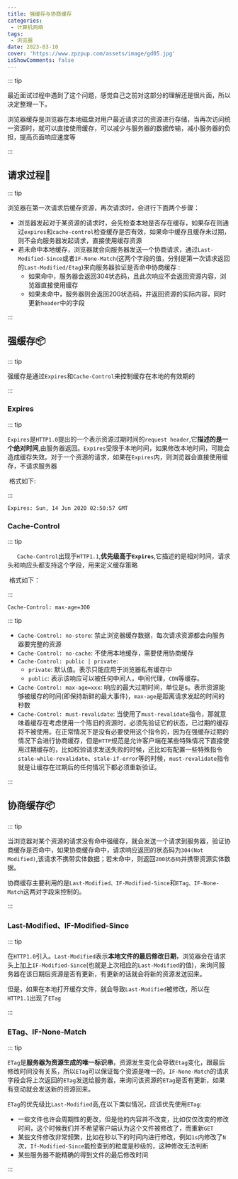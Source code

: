 ```yaml
---
title: 强缓存与协商缓存
categories: 
 - 计算机网络
tags:
 - 浏览器
date: 2023-03-10
cover: 'https://www.zpzpup.com/assets/image/gd05.jpg'
isShowComments: false
---
```


::: tip

最近面试过程中遇到了这个问题，感觉自己之前对这部分的理解还是很片面，所以决定整理一下。

浏览器缓存是浏览器在本地磁盘对用户最近请求过的资源进行存储，当再次访问统一资源时，就可以直接使用缓存，可以减少与服务器的数据传输，减小服务器的负担，提高页面响应速度等

:::

## 请求过程:link:

::: tip

浏览器在第一次请求后缓存资源，再次请求时，会进行下面两个步骤：

* 浏览器发起对于某资源的请求时，会先检查本地是否存在缓存，如果存在则通过`expires`和`cache-control`检查缓存是否有效，如果命中缓存且缓存未过期，则不会向服务器发起请求，直接使用缓存资源
* 若未命中本地缓存，浏览器就会向服务器发送一个协商请求，通过`Last-Modified-Since`或者`IF-None-Match`(这两个字段的值，分别是第一次请求返回的`Last-Modified/Etag`)来向服务器验证是否命中协商缓存 : 
  * 如果命中，服务器会返回304状态码，且此次响应不会返回资源内容，浏览器直接使用缓存
  * 如果未命中，服务器则会返回200状态码，并返回资源的实际内容，同时更新`header`中的字段

:::

## 强缓存:package:

::: tip

​	强缓存是通过`Expires`和`Cache-Control`来控制缓存在本地的有效期的

:::

### Expires

::: tip

​	`Expires`是`HTTP1.0`提出的一个表示资源过期时间的`request header`,它**描述的是一个绝对时间**,由服务器返回。`Expires`受限于本地时间，如果修改本地时间，可能会造成缓存失效。对于一个资源的请求，如果在`Expires`内，则浏览器会直接使用缓存，不请求服务器

​	格式如下:

:::

```http
Expires: Sun, 14 Jun 2020 02:50:57 GMT
```

### Cache-Control

::: tip

`	Cache-Control`出现于`HTTP1.1`,**优先级高于`Expires`**,它描述的是相对时间，请求头和响应头都支持这个字段，用来定义缓存策略

​	格式如下：

:::

```http
Cache-Control: max-age=300
```

::: tip

* `Cache-Control: no-store`:  禁止浏览器缓存数据，每次请求资源都会向服务器要完整的资源
* `Cache-Control: no-cache`:  不使用本地缓存，需要使用协商缓存
* `Cache-Control: public | private`: 
  * `private`: 默认值。表示只能应用于浏览器私有缓存中
  * `public`: 表示该响应可以被任何中间人，中间代理，`CDN`等缓存。
* `Cache-Control: max-age=xxx`: 响应的最大过期时间，单位是s。表示资源能够被缓存的时间(即保持新鲜的最大事件)，`max-age`是距离请求发起的时间的秒数
* `Cache-Control: must-revalidate`: 当使用了`must-revalidate`指令，那就意味着缓存在考虑使用一个陈旧的资源时，必须先验证它的状态，已过期的缓存将不被使用。在正常情况下是没有必要使用这个指令的，因为在强缓存过期的情况下会进行协商缓存，但是`HTTP`规范是允许客户端在某些特殊情况下直接使用过期缓存的，比如校验请求发送失败的时候，还比如有配置一些特殊指令`stale-while-revalidate`、`stale-if-error`等的时候，`must-revalidate`指令就是让缓存在过期后的任何情况下都必须重新验证。

:::

## 协商缓存:package:

::: tip

​	当浏览器对某个资源的请求没有命中强缓存，就会发送一个请求到服务器，验证协商缓存是否命中，如果协商缓存命中，请求响应返回的状态码为`304(Not Modified)`,该请求不携带实体数据；若未命中，则返回`200状态码`并携带资源实体数据。

​	协商缓存主要利用的是`Last-Modified、IF-Modified-Since`和`ETag、IF-None-Match`这两对字段来控制的。

:::

### Last-Modified、IF-Modified-Since

::: tip

​	在`HTTP1.0`引入。`Last-Modified`表示**本地文件的最后修改日期**，浏览器会在请求头上加上`IF-Modified-Since`(也就是上次相应的`Last-Modified`的值)，来询问服务器在该日期后资源是否有更新，有更新的话就会将新的资源发送回来。

​	但是，如果在本地打开缓存文件，就会导致`Last-Modified`被修改，所以在`HTTP1.1`出现了`ETag`

:::

### ETag、IF-None-Match

::: tip

​	`ETag`是**服务器为资源生成的唯一标识串**，资源发生变化会导致`Etag`变化，跟最后修改时间没有关系，所以`ETag`可以保证每个资源是唯一的。`IF-None-Match`的请求字段会将上次返回的`ETag`发送给服务器，来询问该资源的`ETag`是否有更新，如果有变动就会发送新的资源回来。

`ETag`的优先级比`Last-Modified`高,在以下类似情况，应该优先使用`ETag`:

* 一些文件也许会周期性的更改，但是他的内容并不改变，比如仅仅改变的修改时间，这个时候我们并不希望客户端认为这个文件被修改了，而重新`GET`
* 某些文件修改非常频繁，比如在秒以下的时间内进行修改，例如`1s`内修改了`N`次，`If-Modified-Since`能检查到的粒度是秒级的，这种修改无法判断
* 某些服务器不能精确的得到文件的最后修改时间

:::
